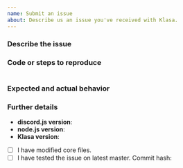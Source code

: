 ```yaml
---
name: Submit an issue
about: Describe us an issue you've received with Klasa.
---
```


<!--
If you need help with Klasa, please go to the Dirigeants Discord instead:
  https://discord.gg/FpEFSyY
This issue tracker is only for issue reports and proposals. You won't receive any basic help here.
-->

### Describe the issue

### Code or steps to reproduce

```js
```

### Expected and actual behavior

<!--
Fill in any of the values that are applicable to your issue.
If your issue isn't affected by any of the values here, don't fill them in.
If you are using the master version of Klasa, make sure you provide the commit hash.
-->

### Further details

- **discord.js version**:
- **node.js version**:
- **Klasa version**:
- [ ] I have modified core files.
- [ ] I have tested the issue on latest master. Commit hash:
